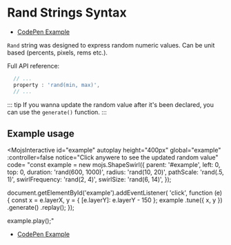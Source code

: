 # Rand Strings Syntax

- [CodePen Example](https://codepen.io/sandstedt/pen/dyXevEE?editors=0010)

`Rand` string was designed to express random numeric values. Can be unit based (percents, pixels, rems etc.).


Full API reference:

```javascript
  // ...
  property : 'rand(min, max)',
  // ...

```

::: tip
If you wanna update the random value after it's been declared, you can use the `generate()` function.
:::

## Example usage

<MojsInteractive
  id="example"
  autoplay
  height="400px"
  global="example"
  :controller=false
  notice="Click anywere to see the updated random value"
  code=
"const example = new mojs.ShapeSwirl({
  parent: '#example',
  left: 0, top: 0,
  duration:       'rand(600, 1000)',
  radius:         'rand(10, 20)',
  pathScale:      'rand(.5, 1)',
  swirlFrequency: 'rand(2, 4)',
  swirlSize:      'rand(6, 14)',
});

document.getElementById('example').addEventListener( 'click', function (e) {
  const x = e.layerX,
    y = { [e.layerY]: e.layerY - 150 };
  example
    .tune({ x, y })
    .generate()
    .replay();
});

example.play();"
>
</MojsInteractive>

- [CodePen Example](https://codepen.io/sandstedt/pen/dyXevEE?editors=0010)
